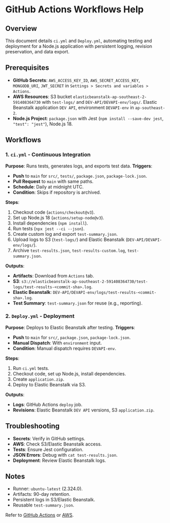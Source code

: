 # GitHub Actions Workflows Help

## Overview

This document details `ci.yml` and `Deploy.yml`, automating testing and deployment for a Node.js application with persistent logging, revision preservation, and data export.

## Prerequisites

- **GitHub Secrets**: `AWS_ACCESS_KEY_ID`, `AWS_SECRET_ACCESS_KEY`, `MONGODB_URI`, `JWT_SECRET` in `Settings > Secrets and variables > Actions`.
- **AWS Resources**: S3 bucket `elasticbeanstalk-ap-southeast-2-591408364730` with `test-logs/` and `DEV-API/DEVAPI-env/logs/`. Elastic Beanstalk application `DEV API`, environment `DEVAPI-env` in `ap-southeast-2`.
- **Node.js Project**: `package.json` with Jest (`npm install --save-dev jest`, `"test": "jest"`), Node.js 18.

## Workflows

### 1. `ci.yml` - Continuous Integration

**Purpose**: Runs tests, generates logs, and exports test data.
**Triggers**:

- **Push** to `main` for `src/`, `tests/`, `package.json`, `package-lock.json`.
- **Pull Request** to `main` with same paths.
- **Schedule**: Daily at midnight UTC.
- **Condition**: Skips if repository is archived.

**Steps**:

1. Checkout code (`actions/checkout@v3`).
2. Set up Node.js 18 (`actions/setup-node@v3`).
3. Install dependencies (`npm install`).
4. Run tests (`npx jest --ci --json`).
5. Create custom log and export `test-summary.json`.
6. Upload logs to S3 (`test-logs/`) and Elastic Beanstalk (`DEV-API/DEVAPI-env/logs/`).
7. Archive `test-results.json`, `test-results-custom.log`, `test-summary.json`.

**Outputs**:

- **Artifacts**: Download from `Actions` tab.
- **S3**: `s3://elasticbeanstalk-ap-southeast-2-591408364730/test-logs/test-results-<commit-sha>.log`.
- **Elastic Beanstalk**: `DEV-API/DEVAPI-env/logs/test-results-<commit-sha>.log`.
- **Test Summary**: `test-summary.json` for reuse (e.g., reporting).

### 2. `Deploy.yml` - Deployment

**Purpose**: Deploys to Elastic Beanstalk after testing.
**Triggers**:

- **Push** to `main` for `src/`, `package.json`, `package-lock.json`.
- **Manual Dispatch**: With `environment` input.
- **Condition**: Manual dispatch requires `DEVAPI-env`.

**Steps**:

1. Run `ci.yml` tests.
2. Checkout code, set up Node.js, install dependencies.
3. Create `application.zip`.
4. Deploy to Elastic Beanstalk via S3.

**Outputs**:

- **Logs**: GitHub Actions `deploy` job.
- **Revisions**: Elastic Beanstalk `DEV API` versions, S3 `application.zip`.

## Troubleshooting

- **Secrets**: Verify in GitHub settings.
- **AWS**: Check S3/Elastic Beanstalk access.
- **Tests**: Ensure Jest configuration.
- **JSON Errors**: Debug with `cat test-results.json`.
- **Deployment**: Review Elastic Beanstalk logs.

## Notes

- Runner: `ubuntu-latest` (2.324.0).
- Artifacts: 90-day retention.
- Persistent logs in S3/Elastic Beanstalk.
- Reusable `test-summary.json`.

Refer to [GitHub Actions](https://docs.github.com/en/actions) or [AWS](https://docs.aws.amazon.com).
